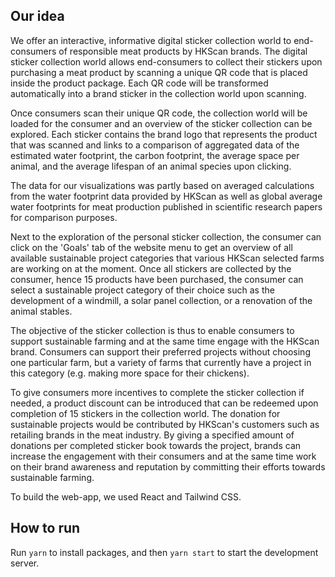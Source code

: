 ## Our idea
We offer an interactive, informative digital sticker collection world to end-consumers of responsible meat products by HKScan brands. The digital sticker collection world allows end-consumers to collect their stickers upon purchasing a meat product by scanning a unique QR code that is placed inside the product package. Each QR code will be transformed automatically into a brand sticker in the collection world upon scanning. 

Once consumers scan their unique QR code, the collection world will be loaded for the consumer and an overview of the sticker collection can be explored. Each sticker contains the brand logo that represents the product that was scanned and links to a comparison of aggregated data of the estimated water footprint, the carbon footprint, the average space per animal, and the average lifespan of an animal species upon clicking. 

The data for our visualizations was partly based on averaged calculations from the water footprint data provided by HKScan as well as global average water footprints for meat production published in scientific research papers for comparison purposes.  

Next to the exploration of the personal sticker collection, the consumer can click on the 'Goals' tab of the website menu to get an overview of all available sustainable project categories that various HKScan selected farms are working on at the moment. Once all stickers are collected by the consumer, hence 15 products have been purchased, the consumer can select a sustainable project category of their choice such as the development of a windmill, a solar panel collection, or a renovation of the animal stables. 

The objective of the sticker collection is thus to enable consumers to support sustainable farming and at the same time engage with the HKScan brand. Consumers can support their preferred projects without choosing one particular farm, but a variety of farms that currently have a project in this category (e.g. making more space for their chickens). 

To give consumers more incentives to complete the sticker collection if needed, a product discount can be introduced that can be redeemed upon completion of 15 stickers in the collection world. The donation for sustainable projects would be contributed by HKScan's customers such as retailing brands in the meat industry. By giving a specified amount of donations per completed sticker book towards the project, brands can increase the engagement with their consumers and at the same time work on their brand awareness and reputation by committing their efforts towards sustainable farming. 

To build the web-app, we used React and Tailwind CSS. 


## How to run
Run `yarn` to install packages, and then `yarn start` to start the development server.
